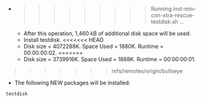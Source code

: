 * >>>>>>>>> Running inst-min-con-xtra-rescue-testdisk.sh ...
  * After this operation, 1,460 kB of additional disk space will be used.
  * Install testdisk.
<<<<<<< HEAD
  * Disk size = 4072288K. Space Used = 1880K. Runtime = 00:00:00:02.
=======
  * Disk size = 3739916K. Space Used = 1868K. Runtime = 00:00:00:01.
>>>>>>> refs/remotes/origin/bullseye
  * The following NEW packages will be installed:
  ```bash
testdisk
  ```
